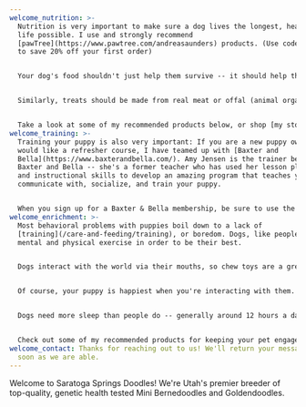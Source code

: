 ```yaml
---
welcome_nutrition: >-
  Nutrition is very important to make sure a dog lives the longest, healthiest
  life possible. I use and strongly recommend
  [pawTree](https://www.pawtree.com/andreasaunders) products. (Use code Intro4u
  to save 20% off your first order)


  Your dog's food shouldn't just help them survive -- it should help them thrive! Dogs need quality nutrition to be at their best. We recommend foods that have real meat as the first ingredient; are responsibly sourced; and **don't** contain meat by-products, artificial colors or preservatives, added sugar or other sweeteners, corn, wheat, or soy.


  Similarly, treats should be made from real meat or offal (animal organs), and shouldn't contain preservatives or artificial flavors.


  Take a look at some of my recommended products below, or shop [my store](https://www.pawtree.com/andreasaunders) to see all that pawTree has to offer.
welcome_training: >-
  Training your puppy is also very important: If you are a new puppy owner or
  would like a refresher course, I have teamed up with [Baxter and
  Bella](https://www.baxterandbella.com/). Amy Jensen is the trainer behind
  Baxter and Bella -- she's a former teacher who has used her lesson planning
  and instructional skills to develop an amazing program that teaches you how to
  communicate with, socialize, and train your puppy.


  When you sign up for a Baxter & Bella membership, be sure to use the code SARATOGA to save 25% off your lifetime membership.
welcome_enrichment: >-
  Most behavioral problems with puppies boil down to a lack of
  [training](/care-and-feeding/training), or boredom. Dogs, like people, need
  mental and physical exercise in order to be their best.


  Dogs interact with the world via their mouths, so chew toys are a great way to give them something to do -- and something to eat other than your slippers. Puzzles and snuffle mats are also great ways to keep your dog mentally engaged.


  Of course, your puppy is happiest when you're interacting with them. Training time is good bonding, but it's also nice to have some more relaxed, less structured, play time with your pup. Interactive toys such as ropes (for tug of war) and balls (for fetch) are wonderful tools to help you engage with your dog. Additionally, a regular grooming routine is a great way to not only keep your pup clean, but build a bond with them.


  Dogs need more sleep than people do -- generally around 12 hours a day. So it's important that your dog has comfortable, safe places to nap throughout the day. This gives your dog a feeling of security, and lets them rest up so they can be their best once nap time is over.


  Check out some of my recommended products for keeping your pet engaged and happy below.
welcome_contact: Thanks for reaching out to us! We'll return your message as
  soon as we are able.
---
```

Welcome to Saratoga Springs Doodles! We're Utah's premier breeder of top-quality, genetic health tested Mini Bernedoodles and Goldendoodles.